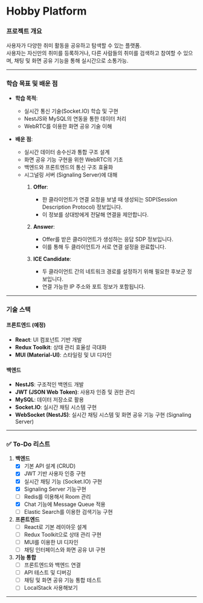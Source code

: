 # Hobby Platform  

### **프로젝트 개요**  
사용자가 다양한 취미 활동을 공유하고 탐색할 수 있는 플랫폼.  
사용자는 자신만의 취미를 등록하거나, 다른 사람들의 취미를 검색하고 참여할 수 있으며, 채팅 및 화면 공유 기능을 통해 실시간으로 소통가능.  

---

### **학습 목표 및 배운 점**  
- **학습 목적**:  
  - 실시간 통신 기술(Socket.IO) 학습 및 구현  
  - NestJS와 MySQL의 연동을 통한 데이터 처리  
  - WebRTC를 이용한 화면 공유 기술 이해  

- **배운 점**:  
  - 실시간 데이터 송수신과 통합 구조 설계  
  - 화면 공유 기능 구현을 위한 WebRTC의 기초  
  - 백엔드와 프론트엔드의 통신 구조 효율화
  - 시그널링 서버 (Signaling Server)에 대해
    1. **Offer**:  
       - 한 클라이언트가 연결 요청을 보낼 때 생성되는 SDP(Session Description Protocol) 정보입니다.  
       - 이 정보를 상대방에게 전달해 연결을 제안합니다.  

    2. **Answer**:  
       - Offer를 받은 클라이언트가 생성하는 응답 SDP 정보입니다.  
       - 이를 통해 두 클라이언트가 서로 연결 설정을 완료합니다.  

    3. **ICE Candidate**:  
       - 두 클라이언트 간의 네트워크 경로를 설정하기 위해 필요한 후보군 정보입니다.  
       - 연결 가능한 IP 주소와 포트 정보가 포함됩니다.  
---

### **기술 스택**  
#### **프론트엔드 (예정)**  
- **React**: UI 컴포넌트 기반 개발  
- **Redux Toolkit**: 상태 관리 효율성 극대화  
- **MUI (Material-UI)**: 스타일링 및 UI 디자인  

#### **백엔드**  
- **NestJS**: 구조적인 백엔드 개발  
- **JWT (JSON Web Token)**: 사용자 인증 및 권한 관리  
- **MySQL**: 데이터 저장소로 활용  
- **Socket.IO**: 실시간 채팅 시스템 구현
- **WebSocket (NestJS)**: 실시간 채팅 시스템 및 화면 공유 기능 구현 (Signaling Server)  

---

### ✅ **To-Do 리스트**  
1. **백엔드**  
   - [x] 기본 API 설계 (CRUD)  
   - [x] JWT 기반 사용자 인증 구현  
   - [x] 실시간 채팅 기능 (Socket.IO) 구현  
   - [x] Signaling Server 기능구현
   - [ ] Redis를 이용해서 Room 관리
   - [x] Chat 기능에 Message Queue 적용
   - [ ] Elastic Search를 이용한 검색기능 구현

2. **프론트엔드**  
   - [ ] React로 기본 레이아웃 설계  
   - [ ] Redux Toolkit으로 상태 관리 구현  
   - [ ] MUI를 이용한 UI 디자인  
   - [ ] 채팅 인터페이스와 화면 공유 UI 구현  

3. **기능 통합**  
   - [ ] 프론트엔드와 백엔드 연결  
   - [ ] API 테스트 및 디버깅  
   - [ ] 채팅 및 화면 공유 기능 통합 테스트
   - [ ] LocalStack 사용해보기

--- 
